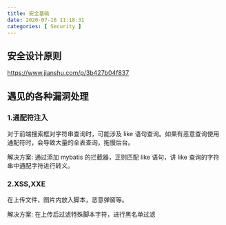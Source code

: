 ```yaml
---
title: 安全基础
date: 2020-07-16 11:18:31
categories: [ Security ]
---
```


## 安全设计原则

https://www.jianshu.com/p/3b427b04f837

## 遇见的各种漏洞处理

### 1.通配符注入

对于前端搜索框对字符串查询时，可能涉及 like 语句查询。如果有恶意查询使用通配符时，会导致大量的全表查询，拖慢后台。

解决方案:
通过添加 mybatis 的拦截器，正则匹配 like 语句，讲 like 查询的字符串中通配字符进行转义。

### 2.XSS,XXE

在上传文件，图片内放入脚本，恶意弹窗等。

解决方案:
在上传后过滤特殊脚本字符，进行黑名单过滤
